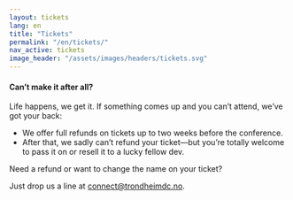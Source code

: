 ```yaml
---
layout: tickets
lang: en
title: "Tickets"
permalink: "/en/tickets/"
nav_active: tickets
image_header: "/assets/images/headers/tickets.svg"
---
```


#### Can’t make it after all?

Life happens, we get it. If something comes up and you can’t attend, we’ve got your back:

- We offer full refunds on tickets up to two weeks before the conference.
- After that, we sadly can’t refund your ticket—but you’re totally welcome to pass it on or resell it to a lucky fellow dev.

Need a refund or want to change the name on your ticket?

Just drop us a line at [connect@trondheimdc.no](mailto:connect@trondheimdc.no).
